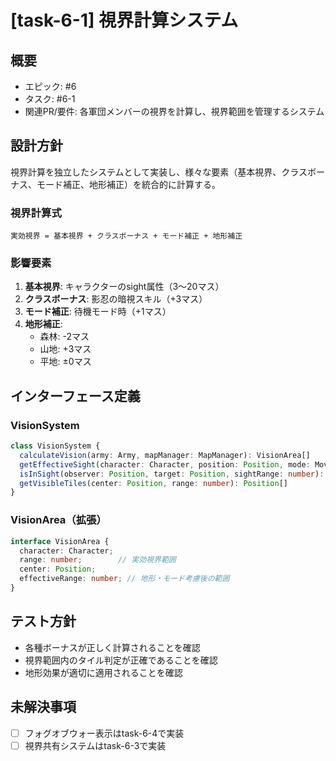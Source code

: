 # [task-6-1] 視界計算システム

## 概要
- エピック: #6
- タスク: #6-1
- 関連PR/要件: 各軍団メンバーの視界を計算し、視界範囲を管理するシステム

## 設計方針
視界計算を独立したシステムとして実装し、様々な要素（基本視界、クラスボーナス、モード補正、地形補正）を統合的に計算する。

### 視界計算式
```
実効視界 = 基本視界 + クラスボーナス + モード補正 + 地形補正
```

### 影響要素
1. **基本視界**: キャラクターのsight属性（3〜20マス）
2. **クラスボーナス**: 影忍の暗視スキル（+3マス）
3. **モード補正**: 待機モード時（+1マス）
4. **地形補正**: 
   - 森林: -2マス
   - 山地: +3マス
   - 平地: ±0マス

## インターフェース定義

### VisionSystem
```typescript
class VisionSystem {
  calculateVision(army: Army, mapManager: MapManager): VisionArea[]
  getEffectiveSight(character: Character, position: Position, mode: MovementMode, terrain: TerrainEffect): number
  isInSight(observer: Position, target: Position, sightRange: number): boolean
  getVisibleTiles(center: Position, range: number): Position[]
}
```

### VisionArea（拡張）
```typescript
interface VisionArea {
  character: Character;
  range: number;        // 実効視界範囲
  center: Position;
  effectiveRange: number; // 地形・モード考慮後の範囲
}
```

## テスト方針
- 各種ボーナスが正しく計算されることを確認
- 視界範囲内のタイル判定が正確であることを確認
- 地形効果が適切に適用されることを確認

## 未解決事項
- [ ] フォグオブウォー表示はtask-6-4で実装
- [ ] 視界共有システムはtask-6-3で実装